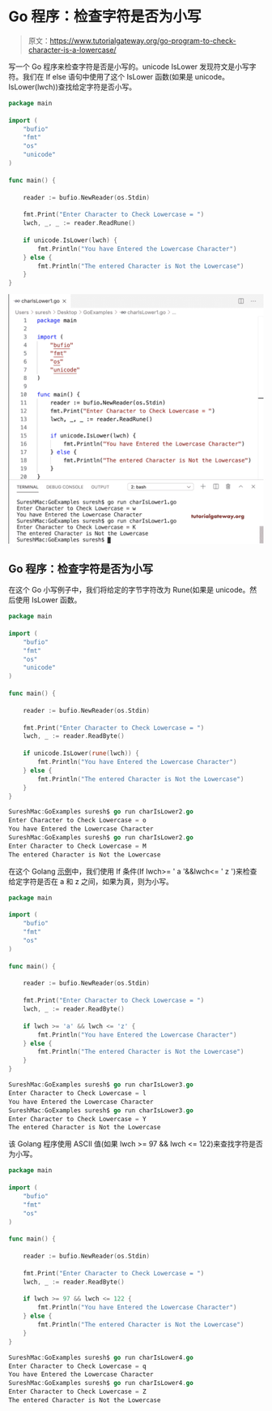 # Go 程序：检查字符是否为小写

> 原文：<https://www.tutorialgateway.org/go-program-to-check-character-is-a-lowercase/>

写一个 Go 程序来检查字符是否是小写的。unicode IsLower 发现符文是小写字符。我们在 If else 语句中使用了这个 IsLower 函数(如果是 unicode。IsLower(lwch))查找给定字符是否小写。

```go
package main

import (
    "bufio"
    "fmt"
    "os"
    "unicode"
)

func main() {

    reader := bufio.NewReader(os.Stdin)

    fmt.Print("Enter Character to Check Lowercase = ")
    lwch, _, _ := reader.ReadRune()

    if unicode.IsLower(lwch) {
        fmt.Println("You have Entered the Lowercase Character")
    } else {
        fmt.Println("The entered Character is Not the Lowercase")
    }
}
```

![Go Program to Check Character is a Lowercase 1](img/370aa40a8ca8a9f13c111fb9a8057224.png)

## Go 程序：检查字符是否为小写

在这个 Go 小写例子中，我们将给定的字节字符改为 Rune(如果是 unicode。然后使用 IsLower 函数。

```go
package main

import (
    "bufio"
    "fmt"
    "os"
    "unicode"
)

func main() {

    reader := bufio.NewReader(os.Stdin)

    fmt.Print("Enter Character to Check Lowercase = ")
    lwch, _ := reader.ReadByte()

    if unicode.IsLower(rune(lwch)) {
        fmt.Println("You have Entered the Lowercase Character")
    } else {
        fmt.Println("The entered Character is Not the Lowercase")
    }
}
```

```go
SureshMac:GoExamples suresh$ go run charIsLower2.go
Enter Character to Check Lowercase = o
You have Entered the Lowercase Character
SureshMac:GoExamples suresh$ go run charIsLower2.go
Enter Character to Check Lowercase = M
The entered Character is Not the Lowercase
```

在这个 Golang [示例](https://www.tutorialgateway.org/go-programs/)中，我们使用 If 条件(If lwch>= ' a '&&lwch<= ' z ')来检查给定字符是否在 a 和 z 之间，如果为真，则为小写。

```go
package main

import (
    "bufio"
    "fmt"
    "os"
)

func main() {

    reader := bufio.NewReader(os.Stdin)

    fmt.Print("Enter Character to Check Lowercase = ")
    lwch, _ := reader.ReadByte()

    if lwch >= 'a' && lwch <= 'z' {
        fmt.Println("You have Entered the Lowercase Character")
    } else {
        fmt.Println("The entered Character is Not the Lowercase")
    }
}
```

```go
SureshMac:GoExamples suresh$ go run charIsLower3.go
Enter Character to Check Lowercase = l
You have Entered the Lowercase Character
SureshMac:GoExamples suresh$ go run charIsLower3.go
Enter Character to Check Lowercase = Y
The entered Character is Not the Lowercase
```

该 Golang 程序使用 ASCII 值(如果 lwch >= 97 && lwch <= 122)来查找字符是否为小写。

```go
package main

import (
    "bufio"
    "fmt"
    "os"
)

func main() {

    reader := bufio.NewReader(os.Stdin)

    fmt.Print("Enter Character to Check Lowercase = ")
    lwch, _ := reader.ReadByte()

    if lwch >= 97 && lwch <= 122 {
        fmt.Println("You have Entered the Lowercase Character")
    } else {
        fmt.Println("The entered Character is Not the Lowercase")
    }
}
```

```go
SureshMac:GoExamples suresh$ go run charIsLower4.go
Enter Character to Check Lowercase = q
You have Entered the Lowercase Character
SureshMac:GoExamples suresh$ go run charIsLower4.go
Enter Character to Check Lowercase = Z
The entered Character is Not the Lowercase
```